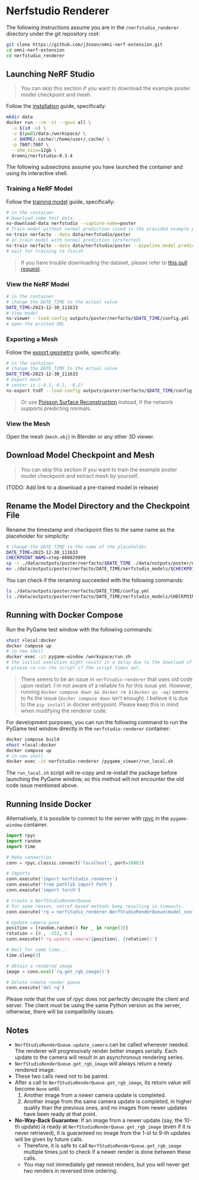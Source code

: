 # Nerfstudio Renderer

The following instructions assume you are in the `/nerfstudio_renderer` directory under the git repository root:

```sh
git clone https://github.com/j3soon/omni-nerf-extension.git
cd omni-nerf-extension
cd nerfstudio_renderer
```

## Launching NeRF Studio

> You can skip this section if you want to download the example poster model checkpoint and mesh.

Follow the [installation](https://docs.nerf.studio/quickstart/installation.html#use-docker-image) guide, specifically:

```sh
mkdir data
docker run --rm -it --gpus all \
  -u $(id -u) \
  -v $(pwd)/data:/workspace/ \
  -v $HOME/.cache/:/home/user/.cache/ \
  -p 7007:7007 \
  --shm-size=12gb \
  dromni/nerfstudio:0.3.4
```

The following subsections assume you have launched the container and using its interactive shell.

### Training a NeRF Model

Follow the [training model](https://docs.nerf.studio/quickstart/first_nerf.html) guide, specifically:

```sh
# in the container
# Download some test data:
ns-download-data nerfstudio --capture-name=poster
# Train model without normal prediction (used in the provided example poster assets for simplicity)
ns-train nerfacto --data data/nerfstudio/poster
# or train model with normal prediction (preferred)
ns-train nerfacto --data data/nerfstudio/poster --pipeline.model.predict-normals True
# wait for training to finish
```

> If you have trouble downloading the dataset, please refer to [this pull request](https://github.com/nerfstudio-project/nerfstudio/pull/3045).

### View the NeRF Model

```sh
# in the container
# change the DATE_TIME to the actual value
DATE_TIME=2023-12-30_111633
# View model
ns-viewer --load-config outputs/poster/nerfacto/$DATE_TIME/config.yml
# open the printed URL
```

### Exporting a Mesh

Follow the [export geometry](https://docs.nerf.studio/quickstart/export_geometry.html) guide, specifically:

```sh
# in the container
# change the DATE_TIME to the actual value
DATE_TIME=2023-12-30_111633
# Export mesh
# center is (-0.2, 0.1, -0.2)
ns-export tsdf --load-config outputs/poster/nerfacto/$DATE_TIME/config.yml --output-dir exports/mesh/ --target-num-faces 50000 --num-pixels-per-side 2048 --use-bounding-box True --bounding-box-min -0.55 -0.25 -0.55 --bounding-box-max 0.15 0.45 0.15
```

> Or use [Poisson Surface Reconstruction](https://docs.nerf.studio/quickstart/export_geometry.html#poisson-surface-reconstruction) instead, if the network supports predicting normals.

### View the Mesh

Open the mesh (`mesh.obj`) in Blender or any other 3D viewer.

## Download Model Checkpoint and Mesh

> You can skip this section if you want to train the example poster model checkpoint and extract mesh by yourself.

(TODO: Add link to a download a pre-trained model in release)

## Rename the Model Directory and the Checkpoint File

Rename the timestamp and checkpoint files to the same name as the placeholder for simplicity:

```sh
# change the DATE_TIME to the name of the placeholder
DATE_TIME=2023-12-30_111633
CHECKPOINT_NAME=step-000029999
cp -r ./data/outputs/poster/nerfacto/$DATE_TIME ./data/outputs/poster/nerfacto/DATE_TIME
mv ./data/outputs/poster/nerfacto/DATE_TIME/nerfstudio_models/$CHECKPOINT_NAME.ckpt ./data/outputs/poster/nerfacto/DATE_TIME/nerfstudio_models/CHECKPOINT_NAME.ckpt
```

You can check if the renaming succeeded with the following commands:

```sh
ls ./data/outputs/poster/nerfacto/DATE_TIME/config.yml
ls ./data/outputs/poster/nerfacto/DATE_TIME/nerfstudio_models/CHECKPOINT_NAME.ckpt
```

## Running with Docker Compose

Run the PyGame test window with the following commands:

```sh
xhost +local:docker
docker compose up
# in new shell
docker exec -it pygame-window /workspace/run.sh
# the initial execution might result in a delay due to the download of the pre-trained torch model.
# please re-run the script if the script times out.
```

> There seems to be an issue in `nerfstudio-renderer` that uses old code
> upon restart. I'm not aware of a reliable fix for this issue yet.
> However, running `docker compose down && docker rm $(docker ps -aq)`
> seems to fix the issue (`docker compose down` isn't enough). I believe
it is due to the `pip install` in docker entrypoint. Please keep this in
> mind when modifying the renderer code.

For development purposes, you can run the following command to run the
PyGame test window directly in the `nerfstudio-renderer` container:

```sh
docker compose build
xhost +local:docker
docker compose up
# in new shell
docker exec -it nerfstudio-renderer /pygame_viewer/run_local.sh
```

The `run_local.sh` script will re-copy and re-install the package
before launching the PyGame window, so this method will not encounter
the old code issue mentioned above.

## Running Inside Docker

Alternatively, it is possible to connect to the server with [rpyc](https://github.com/tomerfiliba-org/rpyc) in the `pygame-window` container.

```python
import rpyc
import random
import time

# Make connection
conn = rpyc.classic.connect('localhost', port=10001)

# Imports
conn.execute('import nerfstudio_renderer')
conn.execute('from pathlib import Path')
conn.execute('import torch')

# Create a NerfStudioRenderQueue
# For some reason, netref-based methods keep resulting in timeouts.
conn.execute('rq = nerfstudio_renderer.NerfStudioRenderQueue(model_config_path=Path("/workspace/outputs/poster/nerfacto/DATE_TIME/config.yml"), checkpoint_path="/workspace/outputs/poster/nerfacto/DATE_TIME/nerfstudio_models/CHECKPOINT_NAME.ckpt", device=torch.device("cuda"))')

# Update camera pose
position = [random.random() for _ in range(3)]
rotation = [0., -152, 0.]
conn.execute(f'rq.update_camera({position}, {rotation})')

# Wait for some time...
time.sleep(3)

# Obtain a rendered image
image = conn.eval('rq.get_rgb_image()')

# Delete remote render queue
conn.execute('del rq')
```

Please note that the use of rpyc does not perfectly decouple the client and server. The client must be using the same Python version as the server, otherwise, there will be compatibility issues.

## Notes

- `NerfStudioRenderQueue.update_camera` can be called whenever needed. The renderer will progressively render better images serially. Each update to the camera will result in an asynchronous rendering series.
- `NerfStudioRenderQueue.get_rgb_image` will always return a newly rendered image.
- These two calls need not to be paired.
- After a call to `NerfStudioRenderQueue.get_rgb_image`, its return value will become `None` until:
  1. Another image from a *newer* camera update is completed.
  2. Another image from the same camera update is completed, in higher quality than the previous ones, and no images from newer updates have been ready at that point.
- **No-Way-Back Guarantee**: If an image from a newer update (say, the 10-th update) is ready at `NerfStudioRenderQueue.get_rgb_image` (even if it is never retrieved), it is guaranteed no image from the 1-st to 9-th updates will be given by future calls.
  - Therefore, it is safe to call `NerfStudioRenderQueue.get_rgb_image` multiple times just to check if a newer render is done between these calls.
  - You may not immediately get newest renders, but you will never get two renders in reversed time ordering.
